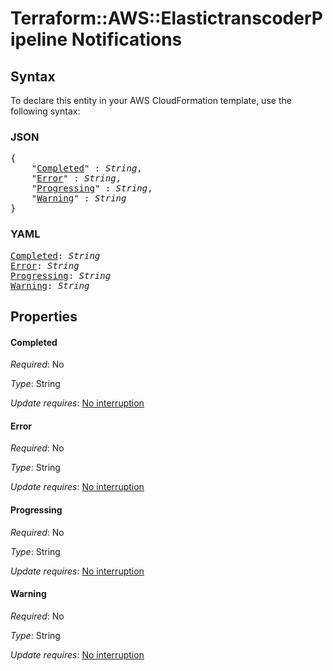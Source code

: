 # Terraform::AWS::ElastictranscoderPipeline Notifications

## Syntax

To declare this entity in your AWS CloudFormation template, use the following syntax:

### JSON

<pre>
{
    "<a href="#completed" title="Completed">Completed</a>" : <i>String</i>,
    "<a href="#error" title="Error">Error</a>" : <i>String</i>,
    "<a href="#progressing" title="Progressing">Progressing</a>" : <i>String</i>,
    "<a href="#warning" title="Warning">Warning</a>" : <i>String</i>
}
</pre>

### YAML

<pre>
<a href="#completed" title="Completed">Completed</a>: <i>String</i>
<a href="#error" title="Error">Error</a>: <i>String</i>
<a href="#progressing" title="Progressing">Progressing</a>: <i>String</i>
<a href="#warning" title="Warning">Warning</a>: <i>String</i>
</pre>

## Properties

#### Completed

_Required_: No

_Type_: String

_Update requires_: [No interruption](https://docs.aws.amazon.com/AWSCloudFormation/latest/UserGuide/using-cfn-updating-stacks-update-behaviors.html#update-no-interrupt)

#### Error

_Required_: No

_Type_: String

_Update requires_: [No interruption](https://docs.aws.amazon.com/AWSCloudFormation/latest/UserGuide/using-cfn-updating-stacks-update-behaviors.html#update-no-interrupt)

#### Progressing

_Required_: No

_Type_: String

_Update requires_: [No interruption](https://docs.aws.amazon.com/AWSCloudFormation/latest/UserGuide/using-cfn-updating-stacks-update-behaviors.html#update-no-interrupt)

#### Warning

_Required_: No

_Type_: String

_Update requires_: [No interruption](https://docs.aws.amazon.com/AWSCloudFormation/latest/UserGuide/using-cfn-updating-stacks-update-behaviors.html#update-no-interrupt)

